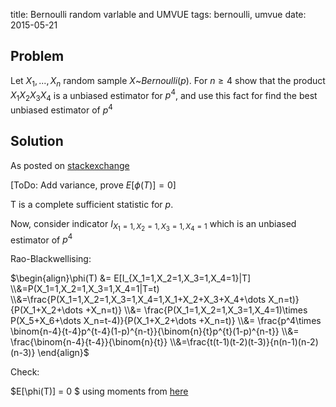 title: Bernoulli random varlable and UMVUE
tags: bernoulli, umvue
date: 2015-05-21

## Problem

Let $X_1,...,X_n$ random sample $X$~$Bernoulli(p)$.
For $n\geq 4$ show that the product $X_1X_2X_3X_4$ is a unbiased estimator for $p^4$, 
and use this fact for find the best unbiased estimator of $p^4$


## Solution

As posted on [stackexchange](http://stats.stackexchange.com/a/153315/11668)

[ToDo: Add variance, prove $E[\phi(T)]=0$]

T is a complete sufficient statistic for $p$. 

Now, consider indicator $I_{X_1=1,X_2=1,X_3=1,X_4=1}$ which is an unbiased estimator of $p^4$

Rao-Blackwellising:

$\begin{align}\phi(T) &= E[I_{X_1=1,X_2=1,X_3=1,X_4=1}|T]  \\&=P(X_1=1,X_2=1,X_3=1,X_4=1|T=t) \\&=\frac{P(X_1=1,X_2=1,X_3=1,X_4=1,X_1+X_2+X_3+X_4+\dots X_n=t)}{P(X_1+X_2+\dots +X_n=t)}  \\&= \frac{P(X_1=1,X_2=1,X_3=1,X_4=1)\times P(X_5+X_6+\dots X_n=t-4)}{P(X_1+X_2+\dots +X_n=t)} 
\\&= \frac{p^4\times \binom{n-4}{t-4}p^{t-4}(1-p)^{n-t}}{\binom{n}{t}p^{t}(1-p)^{n-t}}
\\&= \frac{\binom{n-4}{t-4}}{\binom{n}{t}} 
\\&=\frac{t(t-1)(t-2)(t-3)}{n(n-1)(n-2)(n-3)} \end{align}$


Check:

$E[\phi(T)] = 0 $ using moments from [here](http://mathworld.wolfram.com/BinomialDistribution.html)



